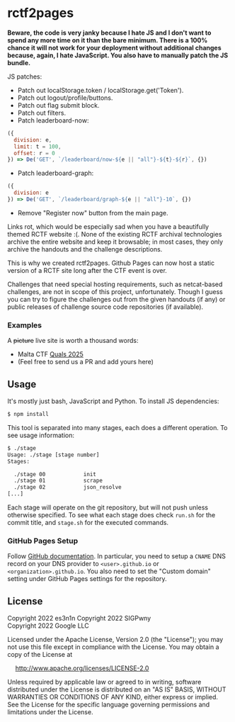 # rctf2pages

**Beware, the code is very janky because I hate JS and I don't want to spend any more time on it than the bare minimum. There is a 100% chance it will not work for your deployment without additional changes because, again, I hate JavaScript. You also have to manually patch the JS bundle.**

JS patches:
- Patch out localStorage.token / localStorage.get('Token').
- Patch out logout/profile/buttons.
- Patch out flag submit block.
- Patch out filters.
- Patch leaderboard-now:
```js
({
  division: e,
  limit: t = 100,
  offset: r = 0
}) => De('GET', `/leaderboard/now-${e || "all"}-${t}-${r}`, {})
```
- Patch leaderboard-graph:
```js
({
  division: e
}) => De('GET', `/leaderboard/graph-${e || "all"}-10`, {})
```
- Remove "Register now" button from the main page.

Links rot, which would be especially sad when you have a beautifully themed
RCTF website :(. None of the existing RCTF archival technologies archive the
entire website and keep it browsable; in most cases, they only archive the
handouts and the challenge descriptions.

This is why we created rctf2pages. Github Pages can now host a static version
of a RCTF site long after the CTF event is over.

Challenges that need special hosting requirements, such as netcat-based
challenges, are not in scope of this project, unfortunately. Though I guess
you can try to figure the challenges out from the given handouts (if any) or
public releases of challenge source code repositories (if available).

### Examples

A ~~picture~~ live site is worth a thousand words:

- Malta CTF [Quals 2025](https://quals.2025.ctf.mt/)
- (Feel free to send us a PR and add yours here)

## Usage

It's mostly just bash, JavaScript and Python. To install JS dependencies:

```bash
$ npm install
```

This tool is separated into many stages, each does a different operation.
To see usage information:

```bash
$ ./stage
Usage: ./stage [stage number]
Stages:

  ./stage 00            init
  ./stage 01            scrape
  ./stage 02            json_resolve
[...]
```

Each stage will operate on the git repository, but will not push unless
otherwise specified. To see what each stage does check `run.sh` for the
commit title, and `stage.sh` for the executed commands.

### GitHub Pages Setup

Follow [GitHub documentation](https://docs.github.com/en/pages/configuring-a-custom-domain-for-your-github-pages-site/managing-a-custom-domain-for-your-github-pages-site).
In particular, you need to setup a `CNAME` DNS record on your DNS provider to
`<user>.github.io` or `<organization>.github.io`. You also need to set the
"Custom domain" setting under GitHub Pages settings for the repository.

## License

Copyright 2022 es3n1n
Copyright 2022 SIGPwny  
Copyright 2022 Google LLC

Licensed under the Apache License, Version 2.0 (the "License");
you may not use this file except in compliance with the License.
You may obtain a copy of the License at

&emsp; http://www.apache.org/licenses/LICENSE-2.0

Unless required by applicable law or agreed to in writing, software
distributed under the License is distributed on an "AS IS" BASIS,
WITHOUT WARRANTIES OR CONDITIONS OF ANY KIND, either express or implied.
See the License for the specific language governing permissions and
limitations under the License.

